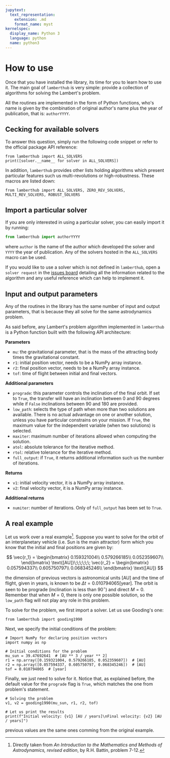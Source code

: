 ```yaml
---
jupytext:
  text_representation:
    extension: .md
    format_name: myst
kernelspec:
  display_name: Python 3
  language: python
  name: python3
---
```


# How to use

Once that you have installed the library, its time for you to learn how to use
it. The main goal of `lamberthub` is very simple: provide a collection of
algorithms for solving the Lambert's problem. 

All the routines are implemented in the form of Python functions, who's name is
given by the combination of original author's name plus the year of publication,
that is: `authorYYYY`.

## Cecking for available solvers

To answer this question, simply run the following code snippet or refer to the
official package API reference:

```{code-cell}
from lamberthub import ALL_SOLVERS
print([solver.__name__ for solver in ALL_SOLVERS])
```

In addition, `lamberthub` provides other lists holding algorithms which
present particular features such us multi-revolutions or high-robustness. These
macros are listed down:

```{code-cell}
from lamberthub import ALL_SOLVERS, ZERO_REV_SOLVERS, MULTI_REV_SOLVERS, ROBUST_SOLVERS
```

## Import a particular solver

If you are only interested in using a particular solver, you can easily import
it by running:

```python
from lamberthub import authorYYYY
```

where `author` is the name of the author which developed the solver and `YYYY`
the year of publication. Any of the solvers hosted in the `ALL_SOLVERS` macro
can be used.

If you would like to use a solver which is not defined in `lamberthub`, open a
`solver request` in the [issues
board](https://github.com/jorgepiloto/lamberthub/issues) detailing all the
information related to the algorithm and any useful reference which can help to
implement it.

## Input and output parameters

Any of the routines in the library has the same number of input and output
parameters, that is because they all solve for the same astrodynamics problem.

As said before, any Lambert's problem algorithm implemented in `lamberthub` is a
Python function built with the following API architecture:

**Parameters**
* `mu`: the gravitational parameter, that is the mass of the attracting body
  times the gravitational constant.
* `r1`: initial position vector, needs to be a NumPy array instance.
* `r2`: final position vector, needs to be a NumPy array instance.
* `tof`: time of flight between initial and final vectors.

**Additional parameters**
* `prograde`: this parameter controls the inclination of the final orbit. If set
  to `True`, the transfer will have an inclination between 0 and 90 degrees
  while if `False` inclinations between 90 and 180 are provided.
* `low_path`: selects the type of path when more than two solutions are available.
  There is no actual advantage on one or another solution, unless you have
  particular constrains on your mission. If `True`, the maximum value for the
  independent variable (when two solutions) is selected.
* `maxiter`: maximum number of iterations allowed when computing the solution.
* `atol`: absolute tolerance for the iterative method.
* `rtol`: relative tolerance for the iterative method.
* `full_output`: if `True`, it returns additional information such us the number
  of iterations.

**Returns**
* `v1`: initial velocity vector, it is a NumPy array instance.
* `v2`: final velocity vector, it is a NumPy array instance.

**Additional returns**
* `numiter`: number of iterations. Only of `full_output` has been set to `True`.


## A real example

Let us work over a real example[^1]. Suppose you want to solve for the orbit of
an interplanetary vehicle (i.e. Sun is the main attractor) form which you know
that the initial and final positions are given by:

$$
\vec{r_1} = \begin{bmatrix}
0.159321004\\
0.579266185\\
0.052359607\\
\end{bmatrix} \text{[AU]}\;\;\;\;\;\;
\vec{r_2} = \begin{bmatrix}
0.057594337\\
0.605750797\\
0.068345246\\
\end{bmatrix} \text{[AU]}
$$

the dimension of previous vectors is astronomical units [AU] and the time of
flight, given in years, is known to be $\Delta t = 0.010794065 \text{[year]}$.
The orbit is seen to be prograde (inclination is less than $90^{\circ}$) and
direct $M=0$. Remember that when $M=0$, there is only one possible solution, so
the `low_path` flag will not play any role in this problem.

To solve for the problem, we first import a solver. Let us use Gooding's one:

```{code-cell}
from lamberthub import gooding1990
```

Next, we specify the initial conditions of the problem:

```{code-cell}
# Import NumPy for declaring position vectors
import numpy as np

# Initial conditions for the problem
mu_sun = 39.47692641  # [AU ** 3 / year ** 2]
r1 = np.array([0.159321004, 0.579266185, 0.052359607])  # [AU]
r2 = np.array([0.057594337, 0.605750797, 0.068345246])  # [AU]
tof = 0.010794065  # [year]
```

Finally, we just need to solve for it. Notice that, as explained before, the
default value for the `prograde` flag is `True`, which matches the one from
problem's statement.

```{code-cell}
# Solving the problem
v1, v2 = gooding1990(mu_sun, r1, r2, tof)

# Let us print the results
print(f"Initial velocity: {v1} [AU / years]\nFinal velocity: {v2} [AU / years]")
```

previous values are the same ones comming from the original example.

[^1]: Directly taken from *An Introduction to the Mathematics and Methods of
  Astrodynamics, revised edition*, by R.H. Battin, problem 7-12.

